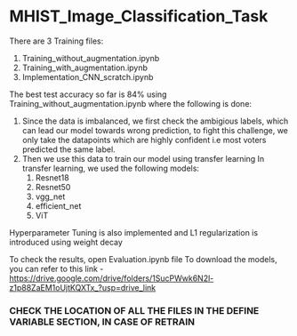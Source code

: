 # MHIST_Image_Classification_Task


There are 3 Training files:
1. Training_without_augmentation.ipynb
2. Training_with_augmentation.ipynb
3. Implementation_CNN_scratch.ipynb

The best test accuracy so far is 84% using Training_without_augmentation.ipynb where the following is done:
1. Since the data is imbalanced, we first check the ambigious labels, which can lead our model towards wrong prediction, to fight this challenge, we only take the datapoints which are highly confident i.e most voters predicted the same label.
2. Then we use this data to train our model using transfer learning
  In transfer learning, we used the following models:
    1. Resnet18
    2. Resnet50
    3. vgg_net
    4. efficient_net
    5. ViT

Hyperparameter Tuning is also implemented and L1 regularization is introduced using weight decay

To check the results, open Evaluation.ipynb file
To download the models, you can refer to this link - https://drive.google.com/drive/folders/1SucPWwk6N2l-z1p88ZaEM1oUjtKQXTx_?usp=drive_link

### CHECK THE LOCATION OF ALL THE FILES IN THE DEFINE VARIABLE SECTION, IN CASE OF RETRAIN
